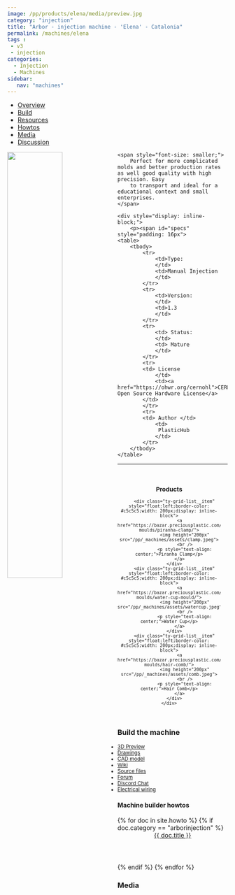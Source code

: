 ```yaml
---
image: /pp/products/elena/media/preview.jpg
category: "injection"
title: "Arbor - injection machine - 'Elena' - Catalonia"
permalink: /machines/elena
tags :
 - v3
 - injection
categories:
  - Injection
  - Machines
sidebar: 
   nav: "machines"
---
```



<ul class="nav nav-tabs" id="myTab" role="tablist">
  <li class="nav-item">
    <a class="nav-link active" id="overview-tab" data-toggle="tab" href="#overview" role="tab" aria-controls="overview" aria-selected="true">Overview</a>
  </li>
  <li class="nav-item">
    <a class="nav-link" id="build-tab" data-toggle="tab" href="#build" role="tab" aria-controls="build" aria-selected="false">Build</a>
  </li>
  <li class="nav-item">
    <a class="nav-link" id="resources-tab" data-toggle="tab" href="#resources" role="tab" aria-controls="resources" aria-selected="false">Resources</a>
  </li>
  <li class="nav-item">
    <a class="nav-link" id="howtos-tab" data-toggle="tab" href="#howtos" role="tab" aria-controls="howtos" aria-selected="false">Howtos</a>
  </li>

  <li class="nav-item">
    <a class="nav-link" id="media-tab" data-toggle="tab" href="#media" role="tab" aria-controls="media" aria-selected="false">Media</a>
  </li>

  <li class="nav-item">
    <a class="nav-link" id="media-tab" data-toggle="tab" href="#discussion" role="tab" aria-controls="media" aria-selected="false">Discussion</a>
  </li>

</ul>

<div class="tab-content">
  <div class="tab-pane active" id="overview" role="tabpanel" aria-labelledby="overview-tab">
    <div>
    <a href="https://precious-plastic.org/products/products/elena/renderings/perspective.JPG">
        <img src="https://precious-plastic.org/products/products/elena/renderings/perspective.JPG" style="float: left;width:50%;" />
    </a>

    <span style="font-size: smaller;">
        Perfect for more complicated molds and better production rates as well good quality with high precision. Easy
        to transport and ideal for a educational context and small enterprises.
    </span>

    <div style="display: inline-block;">
        <p><span id="specs" style="padding: 16px">
    <table>
        <tbody>
            <tr>
                <td>Type:
                </td>
                <td>Manual Injection
                </td>
            </tr>        
            <tr>
                <td>Version:
                </td>
                <td>1.3
                </td>
            </tr>
            <tr>
                <td> Status:
                </td>
                <td> Mature
                </td>
            </tr>
            <tr>
            <td> License
                </td>
                <td><a href="https://ohwr.org/cernohl">CERN Open Source Hardware License</a>
            </td>
            </tr>
            <tr>
            <td> Author </td>
                <td>
                 PlasticHub
                </td>
            </tr>
        </tbody>
    </table>
</span></p>
    </div>

</div>

<div style="margin: 8px;">
<a href="">
    <span  style="margin: 8px;" class="fa fa-download"/>
</a>

<a href="">
    <span style="margin: 8px;" class="fa fa-play"/>
</a>
<a href="">
    <span style="margin: 8px;" class="fa fa-question"/>
</a>
</div>

<hr />

<div style="padding:16px;text-align: center;font-size: smaller;">
    <h3>Products</h3>
    <div class="ty-vendor-plans">

        <div class="ty-grid-list__item" style="float:left;border-color: #c5c5c5;width: 200px;display: inline-block">
            <a href="https://bazar.preciousplastic.com/moulds/injection-moulds/piranha-clamp/">
                <img height="200px" src="/pp/_machines/assets/clamp.jpeg">
                <br />
                <p style="text-align: center;">Piranha Clamp</p>
            </a>
        </div>
        <div class="ty-grid-list__item" style="float:left;border-color: #c5c5c5;width: 200px;display: inline-block">
            <a href="https://bazar.preciousplastic.com/moulds/injection-moulds/water-cup-mould/">
                <img height="200px" src="/pp/_machines/assets/watercup.jpeg">
                <br />
                <p style="text-align: center;">Water Cup</p>
            </a>
        </div>
        <div class="ty-grid-list__item" style="float:left;border-color: #c5c5c5;width: 200px;display: inline-block">
            <a href="https://bazar.preciousplastic.com/moulds/injection-moulds/hair-comb/">
                <img height="200px" src="/pp/_machines/assets/comb.jpeg">
                <br />
                <p style="text-align: center;">Hair Comb</p>
            </a>
        </div>
    </div>
</div>

  </div>
  <div class="tab-pane active" id="build" role="tabpanel" aria-labelledby="build-tab">
    <h3 id="buildthemachine">Build the machine</h3>
    
  </div>
  <div class="tab-pane" id="resources" role="tabpanel" aria-labelledby="resources-tab">   
<span style="font-size:smaller">

<ul>
<li><a href="https://myhub.autodesk360.com/ue2b6df80/g/shares/SH7f1edQT22b515c761e2cc46804b9803c4c">3D Preview</a></li>
<li><a href="https://github.com/plastic-hub/products/tree/master/products/elena/drawings">Drawings</a></li>
<li><a href="https://github.com/plastic-hub/products/tree/master/products/elena/cad">CAD model</a></li>
<li><a href="https://precious-plastic.org/home/library/machines/arbor-injection-press/">Wiki</a></li>
<li><a href="https://github.com/plastic-hub/products/tree/master/products/elena/">Source files</a></li>
<li><a href="https://davehakkens.nl/community/forums/topic/arbor-press-v14/">Forum</a></li>
<li><a href="https://discord.gg/SN6MT5N">Discord Chat</a></li>
<li><a href="https://precious-plastic.org/products/products/elena/electrics/wiring.png">Electrical wiring</a></li>
</ul>

</span>
  </div>
  <div class="tab-pane" id="howtos" role="tabpanel" aria-labelledby="howtos-tab">
    <h4 id="machinebuilderhowtos">Machine builder howtos</h4>
<div class="ty-vendor-plans">
{% for doc in site.howto %}
  {% if doc.category == "arborinjection" %}
    <div class="ty-grid-list__item">
      <a href="{{ doc.url  | relative_url }}" class="link">
        <span class="image" >
          <img class="cover" src="{{ doc.image }}" alt="" />
        </span>
        <header class="major">
            {{ doc.title }}
       </header>
      </a>
    </div>
  {% endif %}
{% endfor %}
</div>
  </div>
  <div class="tab-pane" id="media" role="tabpanel" aria-labelledby="media-tab">
    <h3 id="media">Media</h3>
  </div>

  <div class="tab-pane" id="discussion" role="tabpanel" aria-labelledby="discussion-tab">
    <div id='discourse-comments' style="min-height: 600px;"></div>
    <script type="text/javascript">
      DiscourseEmbed = { discourseUrl: 'https://forum.precious-plastic.org/',
                         discourseEmbedUrl: '{{site.url}}{{page.url}}.html' };
    
      (function() {
        var d = document.createElement('script'); d.type = 'text/javascript'; d.async = true;
        d.src = DiscourseEmbed.discourseUrl + 'javascripts/embed.js';
        (document.getElementsByTagName('head')[0] || document.getElementsByTagName('body')[0]).appendChild(d);
      })();
    </script>
  </div>
</div>


